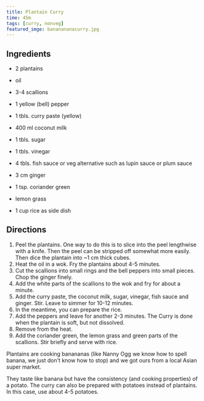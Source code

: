 ```yaml
---
title: Plantain Curry
time: 45m
tags: [curry, nonveg]
featured_imge: bananananacurry.jpg
---
```


## Ingredients

- 2 plantains
- oil
- 3-4 scallions
- 1 yellow (bell) pepper
- 1 tbls. curry paste (yellow)
- 400 ml coconut milk
- 1 tbls. sugar
- 1 tbls. vinegar
- 4 tbls. fish sauce or veg alternative such as lupin sauce or plum sauce
- 3 cm ginger
- 1 tsp. coriander green
- lemon grass

- 1 cup rice as side dish

## Directions

1. Peel the plantains. One way to do this is to slice into the peel lengthwise with a knife. Then the peel can be stripped off somewhat more easily. Then dice the plantain into ~1 cm thick cubes.
2. Heat the oil in a wok. Fry the plantains about 4-5 minutes.
3. Cut the scallions into small rings and the bell peppers into small pieces. Chop the ginger finely.
4. Add the white parts of the scallions to the wok and fry for about a minute.
5. Add the curry paste, the coconut milk, sugar, vinegar, fish sauce and ginger. Stir. Leave to simmer for 10-12 minutes.
6. In the meantime, you can prepare the rice.
7. Add the peppers and leave for another 2-3 minutes. The Curry is done when the plantain is soft, but not dissolved.
8. Remove from the heat.
9. Add the coriander green, the lemon grass and green parts of the scallions. Stir briefly and serve with rice.

Plantains are cooking banananas (like Nanny Ogg we know how to spell banana, we just don't know how to stop) and we got ours from a local Asian super market.

They taste like banana but have the consistency (and cooking properties) of a potato. The curry can also be prepared with potatoes instead of plantains. In this case, use about 4-5 potatoes.
